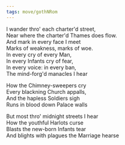 ```yaml
---
tags: move/gothNRom 
---
```


I wander thro' each charter'd street,  
Near where the charter'd Thames does flow.   
And mark in every face I meet  
Marks of weakness, marks of woe.  
In every cry of every Man,  
In every Infants cry of fear,  
In every voice: in every ban,  
The mind-forg'd manacles I hear   

How the Chimney-sweepers cry  
Every blackning Church appalls,   
And the hapless Soldiers sigh  
Runs in blood down Palace walls   

But most thro' midnight streets I hear  
How the youthful Harlots curse  
Blasts the new-born Infants tear   
And blights with plagues the Marriage hearse